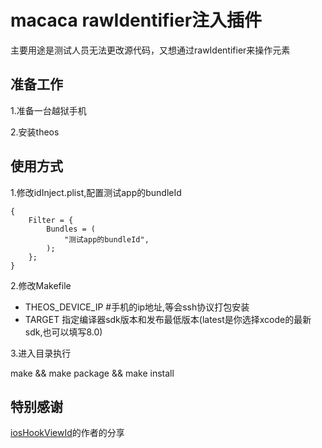 # macaca rawIdentifier注入插件

主要用途是测试人员无法更改源代码，又想通过rawIdentifier来操作元素

## 准备工作

1.准备一台越狱手机

2.安装theos

## 使用方式

1.修改idInject.plist,配置测试app的bundleId

```
{
	Filter = {
		Bundles = (
			"测试app的bundleId",
		);
	};
}
```

2.修改Makefile

- THEOS_DEVICE_IP  #手机的ip地址,等会ssh协议打包安装
- TARGET 指定编译器sdk版本和发布最低版本(latest是你选择xcode的最新sdk,也可以填写8.0)

3.进入目录执行

make && make package && make install


## 特别感谢
[iosHookViewId](https://github.com/Yinxl/iosHookViewId)的作者的分享

